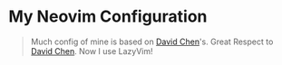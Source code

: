 # My Neovim Configuration

> Much config of mine is based on [David Chen](https://github.com/theniceboy/)'s.
> Great Respect to [David Chen](https://github.com/theniceboy/).
> Now I use LazyVim!

